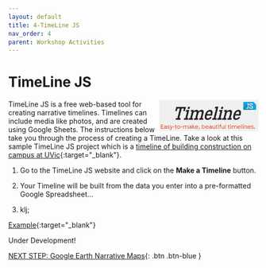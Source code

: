 ```yaml
---
layout: default
title: 4-TimeLine JS
nav_order: 4
parent: Workshop Activities
---
```

# TimeLine JS

<img src="images/timeline-js-logo.png" style="float:right;width:200px" alt="TimeLine JS Logo">TimeLine JS is a free web-based tool for creating narrative timelines. Timelines can include media like photos, and are created using Google Sheets. The instructions below take you through the process of creating a TimeLine. Take a look at this sample TimeLine JS project which is a [timeline of building construction on campus at UVic](https://bit.ly/2W5LvBO){:target="_blank"}.

1. Go to the TimeLine JS website and click on the **Make a Timeline** button.

2. Your Timeline will be built from the data you enter into a pre-formatted Google Spreadsheet...

3. klj;

[Example](https://goo.gl/rJFHyw){:target="_blank"}


Under Development!<br>

[NEXT STEP: Google Earth Narrative Maps](google-narrative-maps.html){: .btn .btn-blue }
